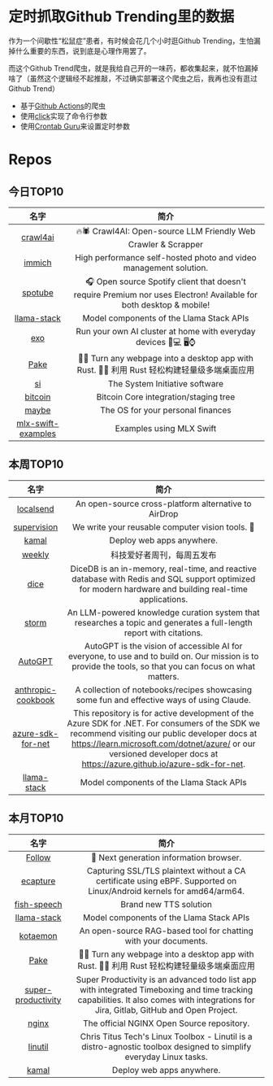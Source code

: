 # 定时抓取Github Trending里的数据

作为一个间歇性“松鼠症”患者，有时候会花几个小时逛Github Trending，生怕漏掉什么重要的东西，说到底是心理作用罢了。

而这个Github Trend爬虫，就是我给自己开的一味药，都收集起来，就不怕漏掉啥了（虽然这个逻辑经不起推敲，不过确实部署这个爬虫之后，我再也没有逛过Github Trend）

* 基于[Github Actions](https://docs.github.com/en/actions)的爬虫
* 使用[click](https://github.com/pallets/click)实现了命令行参数
* 使用[Crontab Guru](https://crontab.guru/)来设置定时参数

# Repos
## 今日TOP10 
<!-- START OF DAILY_TOP10_REPOS -->
| 名字 | 简介 |
| :----: | :----: |
| [crawl4ai](https://github.com/unclecode/crawl4ai) | 🔥🕷️ Crawl4AI: Open-source LLM Friendly Web Crawler & Scrapper |
| [immich](https://github.com/immich-app/immich) | High performance self-hosted photo and video management solution. |
| [spotube](https://github.com/KRTirtho/spotube) | 🎧 Open source Spotify client that doesn't require Premium nor uses Electron! Available for both desktop & mobile! |
| [llama-stack](https://github.com/meta-llama/llama-stack) | Model components of the Llama Stack APIs |
| [exo](https://github.com/exo-explore/exo) | Run your own AI cluster at home with everyday devices 📱💻 🖥️⌚ |
| [Pake](https://github.com/tw93/Pake) | 🤱🏻 Turn any webpage into a desktop app with Rust. 🤱🏻 利用 Rust 轻松构建轻量级多端桌面应用 |
| [si](https://github.com/systeminit/si) | The System Initiative software |
| [bitcoin](https://github.com/bitcoin/bitcoin) | Bitcoin Core integration/staging tree |
| [maybe](https://github.com/maybe-finance/maybe) | The OS for your personal finances |
| [mlx-swift-examples](https://github.com/ml-explore/mlx-swift-examples) | Examples using MLX Swift |
<!-- END OF DAILY_TOP10_REPOS -->

## 本周TOP10
<!-- START OF WEEKLY_TOP10_REPOS -->
| 名字 | 简介 |
| :----: | :----: |
| [localsend](https://github.com/localsend/localsend) | An open-source cross-platform alternative to AirDrop |
| [supervision](https://github.com/roboflow/supervision) | We write your reusable computer vision tools. 💜 |
| [kamal](https://github.com/basecamp/kamal) | Deploy web apps anywhere. |
| [weekly](https://github.com/ruanyf/weekly) | 科技爱好者周刊，每周五发布 |
| [dice](https://github.com/DiceDB/dice) | DiceDB is an in-memory, real-time, and reactive database with Redis and SQL support optimized for modern hardware and building real-time applications. |
| [storm](https://github.com/stanford-oval/storm) | An LLM-powered knowledge curation system that researches a topic and generates a full-length report with citations. |
| [AutoGPT](https://github.com/Significant-Gravitas/AutoGPT) | AutoGPT is the vision of accessible AI for everyone, to use and to build on. Our mission is to provide the tools, so that you can focus on what matters. |
| [anthropic-cookbook](https://github.com/anthropics/anthropic-cookbook) | A collection of notebooks/recipes showcasing some fun and effective ways of using Claude. |
| [azure-sdk-for-net](https://github.com/Azure/azure-sdk-for-net) | This repository is for active development of the Azure SDK for .NET. For consumers of the SDK we recommend visiting our public developer docs at https://learn.microsoft.com/dotnet/azure/ or our versioned developer docs at https://azure.github.io/azure-sdk-for-net. |
| [llama-stack](https://github.com/meta-llama/llama-stack) | Model components of the Llama Stack APIs |
<!-- END OF WEEKLY_TOP10_REPOS -->

## 本月TOP10
<!-- START OF MONTHLY_TOP10_REPOS -->
| 名字 | 简介 |
| :----: | :----: |
| [Follow](https://github.com/RSSNext/Follow) | 🧡 Next generation information browser. |
| [ecapture](https://github.com/gojue/ecapture) | Capturing SSL/TLS plaintext without a CA certificate using eBPF. Supported on Linux/Android kernels for amd64/arm64. |
| [fish-speech](https://github.com/fishaudio/fish-speech) | Brand new TTS solution |
| [llama-stack](https://github.com/meta-llama/llama-stack) | Model components of the Llama Stack APIs |
| [kotaemon](https://github.com/Cinnamon/kotaemon) | An open-source RAG-based tool for chatting with your documents. |
| [Pake](https://github.com/tw93/Pake) | 🤱🏻 Turn any webpage into a desktop app with Rust. 🤱🏻 利用 Rust 轻松构建轻量级多端桌面应用 |
| [super-productivity](https://github.com/johannesjo/super-productivity) | Super Productivity is an advanced todo list app with integrated Timeboxing and time tracking capabilities. It also comes with integrations for Jira, Gitlab, GitHub and Open Project. |
| [nginx](https://github.com/nginx/nginx) | The official NGINX Open Source repository. |
| [linutil](https://github.com/ChrisTitusTech/linutil) | Chris Titus Tech's Linux Toolbox - Linutil is a distro-agnostic toolbox designed to simplify everyday Linux tasks. |
| [kamal](https://github.com/basecamp/kamal) | Deploy web apps anywhere. |
<!-- END OF MONTHLY_TOP10_REPOS -->
